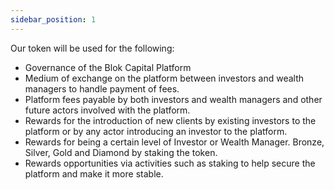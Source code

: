 ```yaml
---
sidebar_position: 1
---
```


Our token will be used for the following:

- Governance of the Blok Capital Platform
- Medium of exchange on the platform between investors and wealth managers to handle payment of fees.
- Platform fees payable by both investors and wealth managers and other future actors involved with the platform.
- Rewards for the introduction of new clients by existing investors to the platform or by any actor introducing an investor to the platform.
- Rewards for being a certain level of Investor or Wealth Manager. Bronze, Silver, Gold and Diamond by staking the token.
- Rewards opportunities via activities such as staking to help secure the platform and make it more stable.


